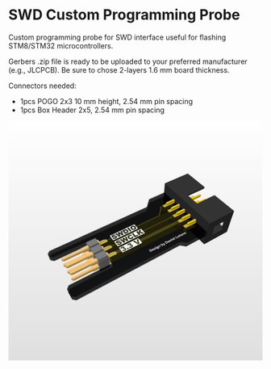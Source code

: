 # SWD Custom Programming Probe
Custom programming probe for SWD interface useful for flashing STM8/STM32 microcontrollers.

Gerbers .zip file is ready to be uploaded to your preferred manufacturer (e.g., JLCPCB). Be sure to chose 2-layers 1.6 mm board thickness.

Connectors needed:
- 1pcs POGO 2x3 10 mm height, 2.54 mm pin spacing
- 1pcs Box Header 2x5, 2.54 mm pin spacing

![3D view](/3d_view.png)
